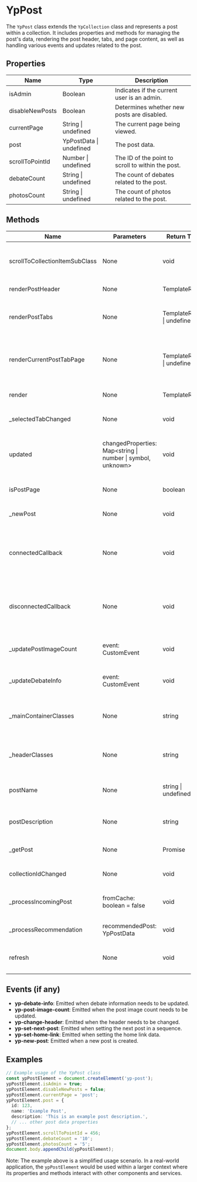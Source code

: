 # YpPost

The `YpPost` class extends the `YpCollection` class and represents a post within a collection. It includes properties and methods for managing the post's data, rendering the post header, tabs, and page content, as well as handling various events and updates related to the post.

## Properties

| Name              | Type                      | Description                                                                 |
|-------------------|---------------------------|-----------------------------------------------------------------------------|
| isAdmin           | Boolean                   | Indicates if the current user is an admin.                                  |
| disableNewPosts   | Boolean                   | Determines whether new posts are disabled.                                  |
| currentPage       | String \| undefined       | The current page being viewed.                                              |
| post              | YpPostData \| undefined   | The post data.                                                              |
| scrollToPointId   | Number \| undefined       | The ID of the point to scroll to within the post.                           |
| debateCount       | String \| undefined       | The count of debates related to the post.                                   |
| photosCount       | String \| undefined       | The count of photos related to the post.                                    |

## Methods

| Name                        | Parameters                  | Return Type | Description                                                                 |
|-----------------------------|-----------------------------|-------------|-----------------------------------------------------------------------------|
| scrollToCollectionItemSubClass | None                        | void        | Placeholder method for scrolling to a collection item subclass.              |
| renderPostHeader            | None                        | TemplateResult | Renders the post header.                                                    |
| renderPostTabs              | None                        | TemplateResult \| undefined | Renders the post tabs. May return `nothing` if tabs are not needed.         |
| renderCurrentPostTabPage    | None                        | TemplateResult \| undefined | Renders the current post tab page. May return `undefined` if no post.       |
| render                      | None                        | TemplateResult | Renders the entire post component.                                          |
| _selectedTabChanged         | None                        | void        | Handles changes to the selected tab.                                        |
| updated                     | changedProperties: Map<string \| number \| symbol, unknown> | void | Lifecycle method called after the element’s properties have changed.       |
| isPostPage                  | None                        | boolean     | Checks if the current page is the post page.                                |
| _newPost                    | None                        | void        | Handles the creation of a new post.                                         |
| connectedCallback           | None                        | void        | Lifecycle method called when the element is added to the document’s DOM.    |
| disconnectedCallback        | None                        | void        | Lifecycle method called when the element is removed from the document’s DOM.|
| _updatePostImageCount       | event: CustomEvent          | void        | Updates the post image count based on an event.                             |
| _updateDebateInfo           | event: CustomEvent          | void        | Updates the debate info based on an event.                                  |
| _mainContainerClasses       | None                        | string      | Returns the classes for the main container based on the `wide` property.    |
| _headerClasses              | None                        | string      | Returns the classes for the header based on the `wide` property.            |
| postName                    | None                        | string \| undefined | Returns the truncated and formatted post name.                              |
| postDescription             | None                        | string      | Returns the truncated and formatted post description.                       |
| _getPost                    | None                        | Promise<void> | Asynchronously retrieves the post data.                                     |
| collectionIdChanged         | None                        | void        | Handles changes to the collection ID.                                       |
| _processIncomingPost        | fromCache: boolean = false  | void        | Processes the incoming post data, optionally from cache.                    |
| _processRecommendation      | recommendedPost: YpPostData | void        | Processes the recommended post data.                                        |
| refresh                     | None                        | void        | Refreshes the post data and updates related properties.                     |

## Events (if any)

- **yp-debate-info**: Emitted when debate information needs to be updated.
- **yp-post-image-count**: Emitted when the post image count needs to be updated.
- **yp-change-header**: Emitted when the header needs to be changed.
- **yp-set-next-post**: Emitted when setting the next post in a sequence.
- **yp-set-home-link**: Emitted when setting the home link data.
- **yp-new-post**: Emitted when a new post is created.

## Examples

```typescript
// Example usage of the YpPost class
const ypPostElement = document.createElement('yp-post');
ypPostElement.isAdmin = true;
ypPostElement.disableNewPosts = false;
ypPostElement.currentPage = 'post';
ypPostElement.post = {
  id: 123,
  name: 'Example Post',
  description: 'This is an example post description.',
  // ... other post data properties
};
ypPostElement.scrollToPointId = 456;
ypPostElement.debateCount = '10';
ypPostElement.photosCount = '5';
document.body.appendChild(ypPostElement);
```

Note: The example above is a simplified usage scenario. In a real-world application, the `ypPostElement` would be used within a larger context where its properties and methods interact with other components and services.